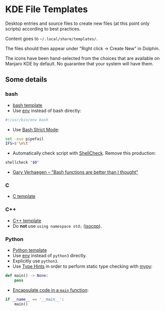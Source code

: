 # KDE File Templates

Desktop entries and source files to create new files
(at this point only scripts) according to best practices.

Content goes to `~/.local/share/templates/`.

The files should then appear under "Right click -> Create New" in Dolphin.

The icons have been hand-selected from the choices that are available on
Manjaro KDE by default. No guarantee that your system will have them.

## Some details

### bash

* [bash template](source/bash_script.sh)
* Use [env](https://unix.stackexchange.com/questions/29608/why-is-it-better-to-use-usr-bin-env-name-instead-of-path-to-name-as-my) instead of bash directly:
```bash
#!/usr/bin/env bash
```
* Use [Bash Strict Mode](http://redsymbol.net/articles/unofficial-bash-strict-mode/):
```bash
set -euo pipefail
IFS=$'\n\t'
```
* Automatically check script with [ShellCheck](https://github.com/koalaman/shellcheck). Remove this production:
```bash
shellcheck "$0"
```
* [Gary Verhaegen – "Bash functions are better than I thought"](https://cuddly-octo-palm-tree.com/posts/2021-10-31-better-bash-functions/)

### C

* [C template](source/c_script.c)

### C++

* [C++ template](source/cpp_script.cpp)
* Do **not** use `using namespace std;` ([isocpp](https://isocpp.org/wiki/faq/coding-standards#using-namespace-std)).

### Python

* [Python template](source/python_script.py)
* Use [env](https://unix.stackexchange.com/questions/29608/why-is-it-better-to-use-usr-bin-env-name-instead-of-path-to-name-as-my) instead of `python3` directly.
* Explicitly use `python3`.
* Use [Type Hints](https://www.python.org/dev/peps/pep-0484/) in order to perform static type checking with [mypy](https://github.com/python/mypy):
```python
def main() -> None:
    pass
```
* [Encapsulate code in a `main` function](https://realpython.com/python-main-function/):
```python
if __name__ == '__main__':
    main()
```
